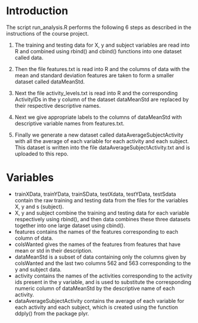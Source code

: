 # Introduction

The script run_analysis.R performs the following 6 steps as described in the instructions of the course project.

1. The training and testing data for X, y and subject variables are read into R and combined using rbind() and cbind() functions into one dataset called data.

2. Then the file features.txt is read into R and the columns of data with the mean and standard deviation features are taken to form a smaller dataset called dataMeanStd.

3. Next the file activity_levels.txt is read into R and the corresponding ActivityIDs in the y column of the dataset dataMeanStd are replaced by their respective descriptive names.

4. Next we give appropriate labels to the columns of dataMeanStd with descriptive variable names from features.txt.

5. Finally we generate a new dataset called dataAverageSubjectActivity with all the average of each variable for each activity and each subject. This dataset is written into the file dataAverageSubjectActivity.txt and is uploaded to this repo.

# Variables

* trainXData, trainYData, trainSData, testXdata, testYData, testSdata contain the raw training and testing data from the files for the variables X, y and s (subject).
* X, y and subject combine the training and testing data for each variable respectively using rbind(), and then data combines these three datasets together into one large dataset using cbind().
* features contains the names of the features corresponding to each column of data.
* colsWanted gives the names of the features from features that have mean or std in their description.
* dataMeanStd is a subset of data containing only the columns given by colsWanted and the last two columns 562 and 563 corresponding to the y and subject data.
* activity contains the names of the activities corresponding to the activity ids present in the y variable, and is used to substitute the corresponding numeric column of dataMeanStd by the descriptive name of each activity.
* dataAverageSubjectActivity contains the average of each variable for each activity and each subject, which is created using the function ddply() from the package plyr.
